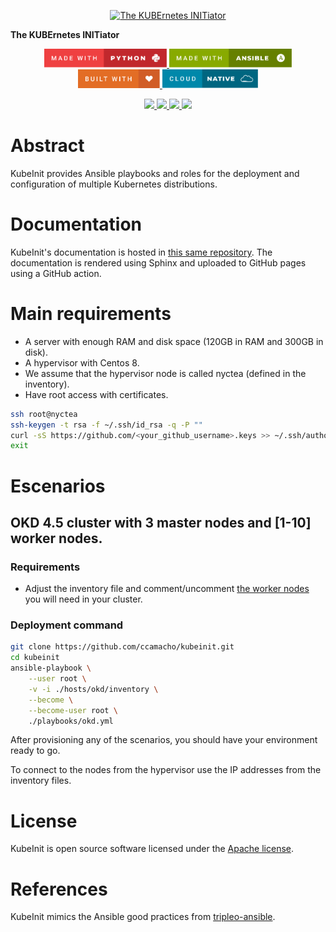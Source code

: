<p style="text-align: center" align="center">
    <a href="https://www.kubeinit.com"><img src="https://raw.githubusercontent.com/ccamacho/kubeinit/master/images/logo.svg?sanitize=true" alt="The KUBErnetes INITiator"/></a>
</p>

**The KUBErnetes INITiator**

<p style="text-align: center" align="center">
    <a href="https://www.python.org"><img height="30px" src="https://raw.githubusercontent.com/pystol/pystol-docs/master/assets/badges/made-with-python.svg?sanitize=true"/> </a>
    <a href="https://www.ansible.com"><img height="30px" src="https://raw.githubusercontent.com/pystol/pystol-docs/master/assets/badges/made-with-ansible.svg?sanitize=true"/> </a>
    <a href="https://www.kubeinit.com"><img height="30px" src="https://raw.githubusercontent.com/pystol/pystol-docs/master/assets/badges/made-with-love.svg?sanitize=true"/> </a>
    <a href="https://www.kubeinit.com"><img height="30px" src="https://raw.githubusercontent.com/pystol/pystol-docs/master/assets/badges/cloud-native.svg?sanitize=true"/> </a>
</p>

<p style="text-align: center" align="center">
    <a href="https://github.com/ccamacho/kubeinit/actions?workflow=linters"><img height="20px" src="https://github.com/ccamacho/kubeinit/workflows/linters/badge.svg?event=push"/> </a>
    <a href="https://github.com/ccamacho/kubeinit/actions?workflow=docs_build"><img height="20px" src="https://github.com/ccamacho/kubeinit/workflows/docs_build/badge.svg?event=push"/> </a>
    <a href="https://github.com/ccamacho/kubeinit/actions?workflow=molecule"><img height="20px" src="https://github.com/ccamacho/kubeinit/workflows/molecule/badge.svg?event=push"/> </a>
    <a href="https://opensource.org/licenses/Apache-2.0"><img height="20px" src="https://img.shields.io/badge/License-Apache%202.0-blue.svg"/> </a>
</p>

# Abstract

KubeInit provides Ansible playbooks and roles for the deployment and configuration of multiple Kubernetes distributions.

# Documentation

KubeInit's documentation is hosted in [this same repository](https://ccamacho.github.io/kubeinit/).
The documentation is rendered using Sphinx and uploaded to GitHub pages using a GitHub action.

# Main requirements

* A server with enough RAM and disk space (120GB in RAM and 300GB in disk).
* A hypervisor with Centos 8.
* We assume that the hypervisor node is called nyctea (defined in the inventory).
* Have root access with certificates.

```bash
ssh root@nyctea
ssh-keygen -t rsa -f ~/.ssh/id_rsa -q -P ""
curl -sS https://github.com/<your_github_username>.keys >> ~/.ssh/authorized_keys
exit
```

# Escenarios

## OKD 4.5 cluster with 3 master nodes and [1-10] worker nodes.

### Requirements

* Adjust the inventory file and comment/uncomment [the worker nodes](https://github.com/ccamacho/kubeinit/blob/master/hosts/okd/inventory#L66)
 you will need in your cluster.

### Deployment command

```bash
git clone https://github.com/ccamacho/kubeinit.git
cd kubeinit
ansible-playbook \
    --user root \
    -v -i ./hosts/okd/inventory \
    --become \
    --become-user root \
    ./playbooks/okd.yml
```

After provisioning any of the scenarios, you should have your environment ready to go.

To connect to the nodes from the hypervisor use the IP addresses from the inventory files.

# License

KubeInit is open source software licensed under the [Apache license](LICENSE).

# References

KubeInit mimics the Ansible good practices from [tripleo-ansible](https://github.com/openstack/tripleo-ansible).
